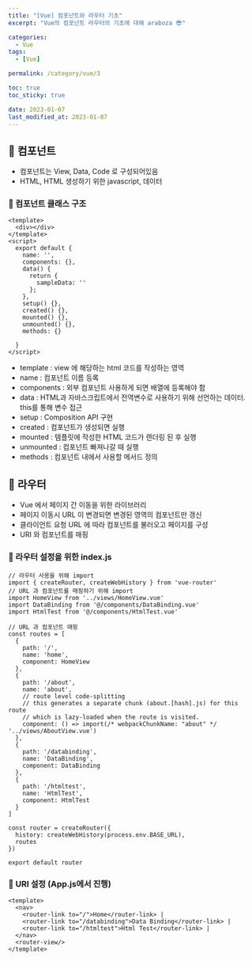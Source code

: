 ```yaml
---
title: "[Vue] 컴포넌트와 라우터 기초"
excerpt: "Vue의 컴포넌트 라우터의 기초에 대해 araboza 😎"

categories:
  - Vue
tags:
  - [Vue]

permalink: /category/vue/3

toc: true
toc_sticky: true

date: 2023-01-07
last_modified_at: 2023-01-07
---
```

## 🦥 컴포넌트
- 컴포넌트는 View, Data, Code 로 구성되어있음
- HTML, HTML 생성하기 위한 javascript, 데이터
### 🌿 컴포넌트 클래스 구조
```
<template>
  <div></div>
</template>
<script>
  export default {
    name: '',
    components: {}, 
    data() {
      return {
        sampleData: ''
      };
    },
    setup() {},
    created() {},
    mounted() {},
    unmounted() {},
    methods: {}

  }
</script>
```
- template : view 에 해당하는 html 코드를 작성하는 영역
- name : 컴포넌트 이름 등록
- components : 외부 컴포넌트 사용하게 되면 배열에 등록해야 함
- data : HTML과 자바스크립트에서 전역변수로 사용하기 위해 선언하는 데이터. this를 통해 변수 접근
- setup : Composition API 구현
- created : 컴포넌트가 생성되면 실행
- mounted : 템플릿에 작성한 HTML 코드가 렌더링 된 후 실행
- unmounted : 컴포넌트 빠져나갈 때 실행
- methods : 컴포넌트 내에서 사용할 메서드 정의

## 🦥 라우터
- Vue 에서 페이지 간 이동을 위한 라이브러리
- 페이지 이동시 URL 이 변경되면 변경된 영역의 컴포넌트만 갱신
- 클라이언트 요청 URL 에 따라 컴포넌트를 불러오고 페이지를 구성
- URI 와 컴포넌트를 매핑
### 🌿 라우터 설정을 위한 index.js
```
// 라우터 사용을 위해 import 
import { createRouter, createWebHistory } from 'vue-router'
// URL 과 컴포넌트를 매핑하기 위해 import
import HomeView from '../views/HomeView.vue'
import DataBinding from '@/components/DataBinding.vue'
import HtmlTest from '@/components/HtmlTest.vue'

// URL 과 컴포넌트 매핑
const routes = [
  {
    path: '/',
    name: 'home',
    component: HomeView
  },
  {
    path: '/about',
    name: 'about',
    // route level code-splitting
    // this generates a separate chunk (about.[hash].js) for this route
    // which is lazy-loaded when the route is visited.
    component: () => import(/* webpackChunkName: "about" */ '../views/AboutView.vue')
  },
  {
    path: '/databinding',
    name: 'DataBinding',
    component: DataBinding
  },
  {
    path: '/htmltest',
    name: 'HtmlTest',
    component: HtmlTest
  }
]

const router = createRouter({
  history: createWebHistory(process.env.BASE_URL),
  routes
})

export default router
``` 

### 🌿 URI 설정 (App.js에서 진행)
```
<template>
  <nav>
    <router-link to="/">Home</router-link> |
    <router-link to="/databinding">Data Binding</router-link> |
    <router-link to="/htmltest">Html Test</router-link> |
  </nav>
  <router-view/>
</template>
```
